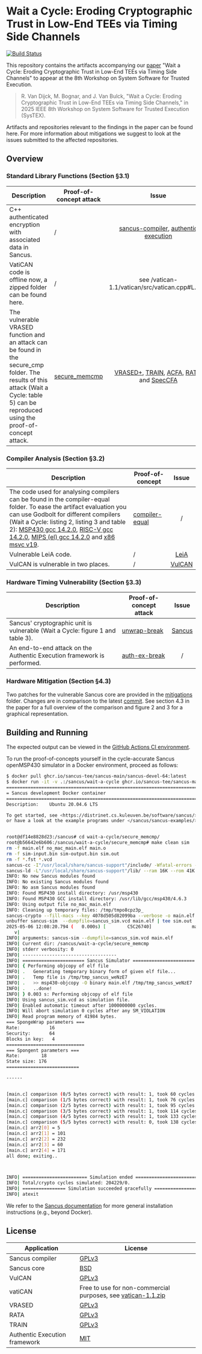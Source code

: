 # Wait a Cycle: Eroding Cryptographic Trust in Low-End TEEs via Timing Side Channels
[![Build Status](https://github.com/dnet-tee/wait-a-cycle/actions/workflows/ci.yml/badge.svg)](https://github.com/dnet-tee/wait-a-cycle/actions/workflows/ci.yml)

This repository contains the artifacts accompanying our [paper](https://downloads.distrinet-research.be/software/sancus/publications/vandijck25wait.pdf) "Wait a Cycle: Eroding Cryptographic Trust in Low-End TEEs via Timing Side Channels" to appear at the 8th Workshop on System Software for Trusted Execution.

> R. Van Dijck, M. Bognar, and J. Van Bulck, "Wait a Cycle: Eroding Cryptographic Trust in Low-End TEEs via Timing Side Channels," in 2025 IEEE 8th Workshop on System Software for Trusted Execution (SysTEX).

Artifacts and repositories relevant to the findings in the paper can be found here. For more information about mitigations we suggest to look at the issues submitted to the affected repositories.

## Overview

### Standard Library Functions (Section §3.1)


| Description | Proof-of-concept attack | Issue |
|-----------------|---------------|:-------------:|
| C++ authenticated encryption with associated data in Sancus. | / | [sancus-compiler](https://github.com/sancus-tee/sancus-compiler/issues/42), [authentic execution](https://github.com/AuthenticExecution/spongent-cpp-rs/issues/1) |
| VatiCAN code is offline now, a zipped folder can be found here. | / | see /vatican-1.1/vatican/src/vatican.cpp#L.169 |
| The vulnerable VRASED function and an attack can be found in the secure_cmp folder. The results of this attack (Wait a Cycle: table 5) can be reproduced using the proof-of-concept attack. | [secure_memcmp](secure_memcmp/) | [VRASED+](https://github.com/sprout-uci/vrased-plus/issues/1), [TRAIN](https://github.com/sprout-uci/TRAIN/issues/1), [ACFA](https://github.com/RIT-CHAOS-SEC/ACFA/issues/1), [RATA](https://github.com/sprout-uci/RATA/issues/1), and [SpecCFA](https://github.com/RIT-CHAOS-SEC/SpecCFA/issues/1) |


### Compiler Analysis (Section §3.2)

| Description | Proof-of-concept | Issue |
|-----------------|---------------|:-------------:|
| The code used for analysing compilers can be found in the compiler-equal folder. To ease the artifact evaluation you can use Godbolt for different compilers (Wait a Cycle: listing 2, listing 3 and table 2): [MSP430 gcc 14.2.0](https://godbolt.org/z/b63qf4T76), [RISC-V gcc 14.2.0](https://godbolt.org/z/oqvhKPh7M), [MIPS (el) gcc 14.2.0](https://godbolt.org/z/7ffT77oMf) and [x86 msvc v19](https://godbolt.org/z/fYY8Phx9z). | [compiler-equal](compiler-equal/) | / |
| Vulnerable LeiA code. | / | [LeiA](https://github.com/MoatazFarid/Lightweight-Authentication-Protocol-for-CAN-LeiA/issues/1) |
| VulCAN is vulnerable in two places. | / | [VulCAN](https://github.com/sancus-tee/vulcan/issues/9) |

### Hardware Timing Vulnerability (Section §3.3)

| Description | Proof-of-concept attack | Issue |
|-----------------|---------------|:-------------:|
| Sancus' cryptographic unit is vulnerable (Wait a Cycle: figure 1 and table 3). | [unwrap-break](unwrap-break/) | [Sancus](https://github.com/sancus-tee/sancus-core/issues/34) |
| An end-to-end attack on the Authentic Execution framework is performed.  | [auth-ex-break](auth-ex-break/) | / |

### Hardware Mitigation (Section §4.3)

Two patches for the vulnerable Sancus core are provided in the [mitigations](mitigations/) folder. Changes are in comparison to the latest [commit](https://github.com/sancus-tee/sancus-core/blob/d83a5207dc5b079847dba39ac17e98fcb4bc088f). See section 4.3 in the paper for a full overview of the comparison and figure 2 and 3 for a graphical representation.


## Building and Running

The expected output can be viewed in the [GitHub Actions CI environment](https://github.com/dnet-tee/wait-a-cycle/actions).

To run the proof-of-concepts yourself in the cycle-accurate Sancus openMSP430 simulator in a Docker environment, proceed as follows:

```bash
$ docker pull ghcr.io/sancus-tee/sancus-main/sancus-devel-64:latest
$ docker run -it -v .:/sancus/wait-a-cycle ghcr.io/sancus-tee/sancus-main/sancus-devel-64:latest
========================================================================
= Sancus development Docker container                                  =
========================================================================
Description:	Ubuntu 20.04.6 LTS

To get started, see <https://distrinet.cs.kuleuven.be/software/sancus/>,
or have a look at the example programs under </sancus/sancus-examples/>.


root@df14e8828d23:/sancus# cd wait-a-cycle/secure_memcmp/
root@b56642e6b606:/sancus/wait-a-cycle/secure_memcmp# make clean sim
rm -f main.elf no_mac_main.elf main.o
rm -f sim-input.bin sim-output.bin sim.out
rm -f *.fst *.vcd
sancus-cc -I"/usr/local/share/sancus-support"/include/ -Wfatal-errors -fcolor-diagnostics -Os -g   -c -o main.o main.c
sancus-ld -L"/usr/local/share/sancus-support"/lib/ --ram 16K --rom 41K  -lsm-io -ldev --inline-arithmetic --standalone --verbose -o no_mac_main.elf main.o
INFO: No new Sancus modules found
INFO: No existing Sancus modules found
INFO: No asm Sancus modules found
INFO: Found MSP430 install directory: /usr/msp430
INFO: Found MSP430 GCC install directory: /usr/lib/gcc/msp430/4.6.3
INFO: Using output file no_mac_main.elf
INFO: Cleaning up temporary files: /tmp/tmpo8cpz3p_
sancus-crypto --fill-macs --key 4078d505d82099ba --verbose -o main.elf no_mac_main.elf
unbuffer sancus-sim  --dumpfile=sancus_sim.vcd main.elf | tee sim.out
2025-05-06 12:08:20.794 (   0.000s) [        C5C26740]               main.cpp:296   INFO| Using input file main.elf.
   v| 
INFO| arguments: sancus-sim --dumpfile=sancus_sim.vcd main.elf
INFO| Current dir: /sancus/wait-a-cycle/secure_memcmp
INFO| stderr verbosity: 0
INFO| -----------------------------------
INFO| ======================= Sancus Simulator =======================
INFO| { Performing objcopy of elf file
INFO| .   Generating temporary binary form of given elf file...
INFO| .   Temp file is /tmp/tmp_sancus_weNzE7
INFO| .   >> msp430-objcopy -O binary main.elf /tmp/tmp_sancus_weNzE7
INFO| .   ..done!
INFO| } 0.003 s: Performing objcopy of elf file
INFO| Using sancus_sim.vcd as simulation file.
INFO| Enabled automatic timeout after 1000000000 cycles.
INFO| Will abort simulation 0 cycles after any SM_VIOLATION
INFO| Read program memory of 41984 bytes.
=== SpongeWrap parameters ===
Rate:           16
Security:       64
Blocks in key:   4
=============================
=== Spongent parameters ===
Rate:        18
State size: 176
===========================

------


[main.c] comparison (0/5 bytes correct) with result: 1, took 60 cycles
[main.c] comparison (1/5 bytes correct) with result: 1, took 76 cycles
[main.c] comparison (2/5 bytes correct) with result: 1, took 95 cycles
[main.c] comparison (3/5 bytes correct) with result: 1, took 114 cycles
[main.c] comparison (4/5 bytes correct) with result: 1, took 133 cycles
[main.c] comparison (5/5 bytes correct) with result: 0, took 138 cycles
[main.c] arr2[0] = 5
[main.c] arr2[1] = 101
[main.c] arr2[2] = 232
[main.c] arr2[3] = 60
[main.c] arr2[4] = 171
all done; exiting..



INFO| ======================== Simulation ended ========================
INFO| Total/crypto cycles simulated: 204229/0.
INFO| ================ Simulation succeeded gracefully =================
INFO| atexit
```

We refer to the [Sancus documentation](https://github.com/sancus-tee/sancus-main) for more general installation instructions (e.g., beyond Docker).

## License

| Application | License |
|-----------------|---------------|
| Sancus compiler | [GPLv3](https://github.com/sancus-tee/sancus-compiler/blob/master/README.md?plain=1) |
| Sancus core | [BSD](https://github.com/sancus-tee/sancus-core/blob/master/LICENSE) |
| VulCAN | [GPLv3](https://github.com/sancus-tee/vulcan/blob/master/README.md?plain=1) |
| vatiCAN | Free to use for non-commercial purposes, see [vatican-1.1.zip](vatican-1.1.zip) |
| VRASED | [GPLv3](https://github.com/sprout-uci/vrased/blob/master/LICENSE) |
| RATA | [GPLv3](https://github.com/sprout-uci/RATA/blob/main/LICENSE) |
| TRAIN | [GPLv3](https://github.com/sprout-uci/TRAIN/blob/main/TRAINCASU/LICENSE) |
| Authentic Execution framework | [MIT](https://github.com/AuthenticExecution/.github/blob/master/LICENSE) |